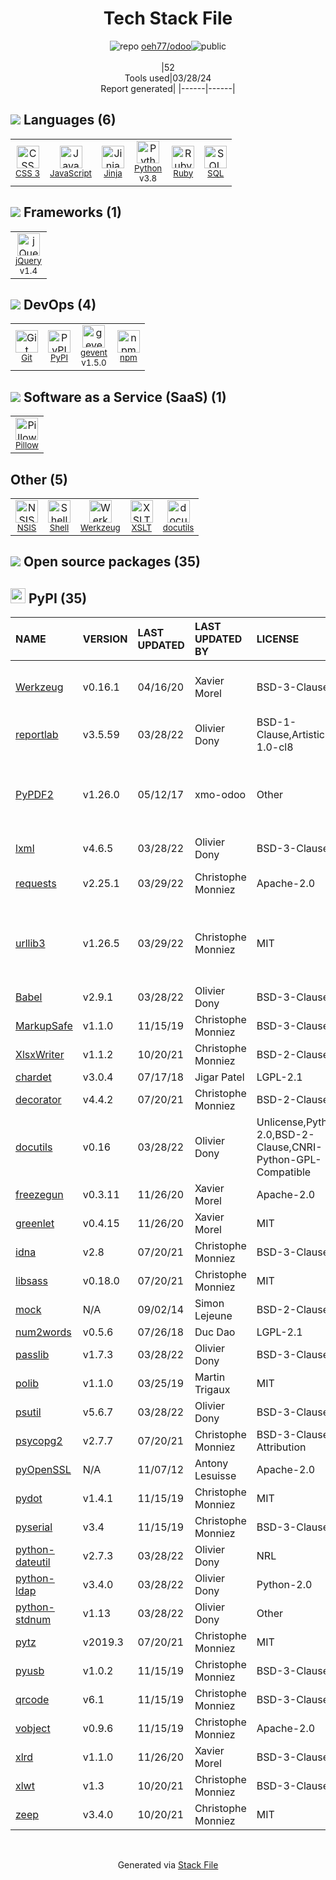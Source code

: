 <!--
&lt;--- Readme.md Snippet without images Start ---&gt;
## Tech Stack
oeh77/odoo is built on the following main stack:

- [JavaScript](https://developer.mozilla.org/en-US/docs/Web/JavaScript) – Languages
- [Jinja](https://palletsprojects.com/p/jinja/) – Templating Languages & Extensions
- [Python](https://www.python.org) – Languages
- [Ruby](https://www.ruby-lang.org) – Languages
- [SQL](https://en.wikipedia.org/wiki/SQL) – Languages
- [jQuery](http://jquery.com/) – Javascript UI Libraries
- [gevent](http://gevent.org) – Web Servers
- [Pillow](https://python-pillow.github.io/) – Image Processing and Management
- [Shell](https://en.wikipedia.org/wiki/Shell_script) – Shells

Full tech stack [here](/techstack.md)

&lt;--- Readme.md Snippet without images End ---&gt;

&lt;--- Readme.md Snippet with images Start ---&gt;
## Tech Stack
oeh77/odoo is built on the following main stack:

- <img width='25' height='25' src='https://img.stackshare.io/service/1209/javascript.jpeg' alt='JavaScript'/> [JavaScript](https://developer.mozilla.org/en-US/docs/Web/JavaScript) – Languages
- <img width='25' height='25' src='https://img.stackshare.io/service/2303/New_Project__20_.png' alt='Jinja'/> [Jinja](https://palletsprojects.com/p/jinja/) – Templating Languages & Extensions
- <img width='25' height='25' src='https://img.stackshare.io/service/993/pUBY5pVj.png' alt='Python'/> [Python](https://www.python.org) – Languages
- <img width='25' height='25' src='https://img.stackshare.io/service/989/ruby.png' alt='Ruby'/> [Ruby](https://www.ruby-lang.org) – Languages
- <img width='25' height='25' src='https://img.stackshare.io/service/2271/default_068d33483bba6b81ee13fbd4dc7aab9780896a54.png' alt='SQL'/> [SQL](https://en.wikipedia.org/wiki/SQL) – Languages
- <img width='25' height='25' src='https://img.stackshare.io/service/1021/lxEKmMnB_400x400.jpg' alt='jQuery'/> [jQuery](http://jquery.com/) – Javascript UI Libraries
- <img width='25' height='25' src='https://img.stackshare.io/service/1772/s9Bm2Iyx_400x400.jpg' alt='gevent'/> [gevent](http://gevent.org) – Web Servers
- <img width='25' height='25' src='https://img.stackshare.io/service/2375/default_1f67b0ca7416a9f52beb655f90b5602d5ef74b75.jpg' alt='Pillow'/> [Pillow](https://python-pillow.github.io/) – Image Processing and Management
- <img width='25' height='25' src='https://img.stackshare.io/service/4631/default_c2062d40130562bdc836c13dbca02d318205a962.png' alt='Shell'/> [Shell](https://en.wikipedia.org/wiki/Shell_script) – Shells

Full tech stack [here](/techstack.md)

&lt;--- Readme.md Snippet with images End ---&gt;
-->
<div align="center">

# Tech Stack File
![](https://img.stackshare.io/repo.svg "repo") [oeh77/odoo](https://github.com/oeh77/odoo)![](https://img.stackshare.io/public_badge.svg "public")
<br/><br/>
|52<br/>Tools used|03/28/24 <br/>Report generated|
|------|------|
</div>

## <img src='https://img.stackshare.io/languages.svg'/> Languages (6)
<table><tr>
  <td align='center'>
  <img width='36' height='36' src='https://img.stackshare.io/service/6727/css.png' alt='CSS 3'>
  <br>
  <sub><a href="https://developer.mozilla.org/en-US/docs/Web/CSS/CSS3">CSS 3</a></sub>
  <br>
  <sub></sub>
</td>

<td align='center'>
  <img width='36' height='36' src='https://img.stackshare.io/service/1209/javascript.jpeg' alt='JavaScript'>
  <br>
  <sub><a href="https://developer.mozilla.org/en-US/docs/Web/JavaScript">JavaScript</a></sub>
  <br>
  <sub></sub>
</td>

<td align='center'>
  <img width='36' height='36' src='https://img.stackshare.io/service/2303/New_Project__20_.png' alt='Jinja'>
  <br>
  <sub><a href="https://palletsprojects.com/p/jinja/">Jinja</a></sub>
  <br>
  <sub></sub>
</td>

<td align='center'>
  <img width='36' height='36' src='https://img.stackshare.io/service/993/pUBY5pVj.png' alt='Python'>
  <br>
  <sub><a href="https://www.python.org">Python</a></sub>
  <br>
  <sub>v3.8</sub>
</td>

<td align='center'>
  <img width='36' height='36' src='https://img.stackshare.io/service/989/ruby.png' alt='Ruby'>
  <br>
  <sub><a href="https://www.ruby-lang.org">Ruby</a></sub>
  <br>
  <sub></sub>
</td>

<td align='center'>
  <img width='36' height='36' src='https://img.stackshare.io/service/2271/default_068d33483bba6b81ee13fbd4dc7aab9780896a54.png' alt='SQL'>
  <br>
  <sub><a href="https://en.wikipedia.org/wiki/SQL">SQL</a></sub>
  <br>
  <sub></sub>
</td>

</tr>
</table>

## <img src='https://img.stackshare.io/frameworks.svg'/> Frameworks (1)
<table><tr>
  <td align='center'>
  <img width='36' height='36' src='https://img.stackshare.io/service/1021/lxEKmMnB_400x400.jpg' alt='jQuery'>
  <br>
  <sub><a href="http://jquery.com/">jQuery</a></sub>
  <br>
  <sub>v1.4</sub>
</td>

</tr>
</table>

## <img src='https://img.stackshare.io/devops.svg'/> DevOps (4)
<table><tr>
  <td align='center'>
  <img width='36' height='36' src='https://img.stackshare.io/service/1046/git.png' alt='Git'>
  <br>
  <sub><a href="http://git-scm.com/">Git</a></sub>
  <br>
  <sub></sub>
</td>

<td align='center'>
  <img width='36' height='36' src='https://img.stackshare.io/service/12572/-RIWgodF_400x400.jpg' alt='PyPI'>
  <br>
  <sub><a href="https://pypi.org/">PyPI</a></sub>
  <br>
  <sub></sub>
</td>

<td align='center'>
  <img width='36' height='36' src='https://img.stackshare.io/service/1772/s9Bm2Iyx_400x400.jpg' alt='gevent'>
  <br>
  <sub><a href="http://gevent.org">gevent</a></sub>
  <br>
  <sub>v1.5.0</sub>
</td>

<td align='center'>
  <img width='36' height='36' src='https://img.stackshare.io/service/1120/lejvzrnlpb308aftn31u.png' alt='npm'>
  <br>
  <sub><a href="https://www.npmjs.com/">npm</a></sub>
  <br>
  <sub></sub>
</td>

</tr>
</table>

## <img src='https://img.stackshare.io/saas.svg'/> Software as a Service (SaaS) (1)
<table><tr>
  <td align='center'>
  <img width='36' height='36' src='https://img.stackshare.io/service/2375/default_1f67b0ca7416a9f52beb655f90b5602d5ef74b75.jpg' alt='Pillow'>
  <br>
  <sub><a href="https://python-pillow.github.io/">Pillow</a></sub>
  <br>
  <sub></sub>
</td>

</tr>
</table>

## Other (5)
<table><tr>
  <td align='center'>
  <img width='36' height='36' src='https://img.stackshare.io/service/4728/Box.gif' alt='NSIS'>
  <br>
  <sub><a href="http://nsis.sourceforge.net/">NSIS</a></sub>
  <br>
  <sub></sub>
</td>

<td align='center'>
  <img width='36' height='36' src='https://img.stackshare.io/service/4631/default_c2062d40130562bdc836c13dbca02d318205a962.png' alt='Shell'>
  <br>
  <sub><a href="https://en.wikipedia.org/wiki/Shell_script">Shell</a></sub>
  <br>
  <sub></sub>
</td>

<td align='center'>
  <img width='36' height='36' src='https://img.stackshare.io/service/11076/iwoLyNPI_normal.jpg' alt='Werkzeug'>
  <br>
  <sub><a href="https://palletsprojects.com/p/werkzeug/">Werkzeug</a></sub>
  <br>
  <sub></sub>
</td>

<td align='center'>
  <img width='36' height='36' src='https://img.stackshare.io/service/4253/nZXfdUQq_normal.jpg' alt='XSLT'>
  <br>
  <sub><a href="https://en.wikipedia.org/wiki/XSLT">XSLT</a></sub>
  <br>
  <sub></sub>
</td>

<td align='center'>
  <img width='36' height='36' src='https://img.stackshare.io/service/8480/LI68uG-2_normal.jpg' alt='docutils'>
  <br>
  <sub><a href="http://docutils.sourceforge.net/">docutils</a></sub>
  <br>
  <sub></sub>
</td>

</tr>
</table>


## <img src='https://img.stackshare.io/group.svg' /> Open source packages (35)</h2>

## <img width='24' height='24' src='https://img.stackshare.io/service/12572/-RIWgodF_400x400.jpg'/> PyPI (35)

|NAME|VERSION|LAST UPDATED|LAST UPDATED BY|LICENSE|VULNERABILITIES|
|:------|:------|:------|:------|:------|:------|
|[Werkzeug](https://pypi.org/project/Werkzeug)|v0.16.1|04/16/20|Xavier Morel |BSD-3-Clause|[CVE-2023-25577](https://github.com/advisories/GHSA-xg9f-g7g7-2323) (High)<br/>[CVE-2023-23934](https://github.com/advisories/GHSA-px8h-6qxv-m22q) (Low)|
|[reportlab](https://pypi.org/project/reportlab)|v3.5.59|03/28/22|Olivier Dony |BSD-1-Clause,Artistic-1.0-cl8|[CVE-2023-33733](https://github.com/advisories/GHSA-9q9m-c65c-37pq) (High)|
|[PyPDF2](https://pypi.org/project/PyPDF2)|v1.26.0|05/12/17|xmo-odoo |Other|[CVE-2023-36810](https://github.com/advisories/GHSA-jrm6-h9cq-8gqw) (Moderate)<br/>[CVE-2022-24859](https://github.com/advisories/GHSA-xcjx-m2pj-8g79) (Moderate)|
|[lxml](https://pypi.org/project/lxml)|v4.6.5|03/28/22|Olivier Dony |BSD-3-Clause|[CVE-2022-2309](https://github.com/advisories/GHSA-wrxv-2j5q-m38w) (Moderate)|
|[requests](https://pypi.org/project/requests)|v2.25.1|03/29/22|Christophe Monniez |Apache-2.0|[CVE-2023-32681](https://github.com/advisories/GHSA-j8r2-6x86-q33q) (Moderate)|
|[urllib3](https://pypi.org/project/urllib3)|v1.26.5|03/29/22|Christophe Monniez |MIT|[CVE-2023-45803](https://github.com/advisories/GHSA-g4mx-q9vg-27p4) (Moderate)<br/>[CVE-2023-43804](https://github.com/advisories/GHSA-v845-jxx5-vc9f) (Moderate)|
|[Babel](https://pypi.org/project/Babel)|v2.9.1|03/28/22|Olivier Dony |BSD-3-Clause|N/A|
|[MarkupSafe](https://pypi.org/project/MarkupSafe)|v1.1.0|11/15/19|Christophe Monniez |BSD-3-Clause|N/A|
|[XlsxWriter](https://pypi.org/project/XlsxWriter)|v1.1.2|10/20/21|Christophe Monniez |BSD-2-Clause|N/A|
|[chardet](https://pypi.org/project/chardet)|v3.0.4|07/17/18|Jigar Patel |LGPL-2.1|N/A|
|[decorator](https://pypi.org/project/decorator)|v4.4.2|07/20/21|Christophe Monniez |BSD-2-Clause|N/A|
|[docutils](https://pypi.org/project/docutils)|v0.16|03/28/22|Olivier Dony |Unlicense,Python-2.0,BSD-2-Clause,CNRI-Python-GPL-Compatible|N/A|
|[freezegun](https://pypi.org/project/freezegun)|v0.3.11|11/26/20|Xavier Morel |Apache-2.0|N/A|
|[greenlet](https://pypi.org/project/greenlet)|v0.4.15|11/26/20|Xavier Morel |MIT|N/A|
|[idna](https://pypi.org/project/idna)|v2.8|07/20/21|Christophe Monniez |BSD-3-Clause|N/A|
|[libsass](https://pypi.org/project/libsass)|v0.18.0|07/20/21|Christophe Monniez |MIT|N/A|
|[mock](https://pypi.org/project/mock)|N/A|09/02/14|Simon Lejeune |BSD-2-Clause|N/A|
|[num2words](https://pypi.org/project/num2words)|v0.5.6|07/26/18|Duc Dao |LGPL-2.1|N/A|
|[passlib](https://pypi.org/project/passlib)|v1.7.3|03/28/22|Olivier Dony |BSD-3-Clause|N/A|
|[polib](https://pypi.org/project/polib)|v1.1.0|03/25/19|Martin Trigaux |MIT|N/A|
|[psutil](https://pypi.org/project/psutil)|v5.6.7|03/28/22|Olivier Dony |BSD-3-Clause|N/A|
|[psycopg2](https://pypi.org/project/psycopg2)|v2.7.7|07/20/21|Christophe Monniez |BSD-3-Clause-Attribution|N/A|
|[pyOpenSSL](https://pypi.org/project/pyOpenSSL)|N/A|11/07/12|Antony Lesuisse |Apache-2.0|N/A|
|[pydot](https://pypi.org/project/pydot)|v1.4.1|11/15/19|Christophe Monniez |MIT|N/A|
|[pyserial](https://pypi.org/project/pyserial)|v3.4|11/15/19|Christophe Monniez |BSD-3-Clause|N/A|
|[python-dateutil](https://pypi.org/project/python-dateutil)|v2.7.3|03/28/22|Olivier Dony |NRL|N/A|
|[python-ldap](https://pypi.org/project/python-ldap)|v3.4.0|03/28/22|Olivier Dony |Python-2.0|N/A|
|[python-stdnum](https://pypi.org/project/python-stdnum)|v1.13|03/28/22|Olivier Dony |Other|N/A|
|[pytz](https://pypi.org/project/pytz)|v2019.3|07/20/21|Christophe Monniez |MIT|N/A|
|[pyusb](https://pypi.org/project/pyusb)|v1.0.2|11/15/19|Christophe Monniez |BSD-3-Clause|N/A|
|[qrcode](https://pypi.org/project/qrcode)|v6.1|11/15/19|Christophe Monniez |BSD-3-Clause|N/A|
|[vobject](https://pypi.org/project/vobject)|v0.9.6|11/15/19|Christophe Monniez |Apache-2.0|N/A|
|[xlrd](https://pypi.org/project/xlrd)|v1.1.0|11/26/20|Xavier Morel |BSD-3-Clause|N/A|
|[xlwt](https://pypi.org/project/xlwt)|v1.3|10/20/21|Christophe Monniez |BSD-3-Clause|N/A|
|[zeep](https://pypi.org/project/zeep)|v3.4.0|10/20/21|Christophe Monniez |MIT|N/A|

<br/>
<div align='center'>

Generated via [Stack File](https://github.com/marketplace/stack-file)
